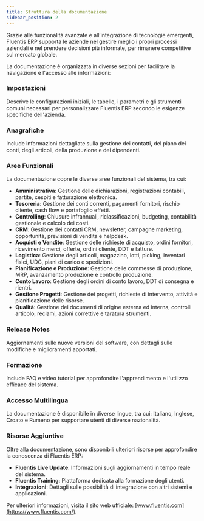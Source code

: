 ```yaml
---
title: Struttura della documentazione
sidebar_position: 2
---
```


Grazie alle funzionalità avanzate e all’integrazione di tecnologie emergenti, Fluentis ERP supporta le aziende nel gestire meglio i propri processi aziendali e nel prendere decisioni più informate, per rimanere competitive sul mercato globale.

La documentazione è organizzata in diverse sezioni per facilitare la navigazione e l'accesso alle informazioni:

### Impostazioni

Descrive le configurazioni iniziali, le tabelle, i parametri e gli strumenti comuni necessari per personalizzare Fluentis ERP secondo le esigenze specifiche dell'azienda.

### Anagrafiche
Include informazioni dettagliate sulla gestione dei contatti, del piano dei conti, degli articoli, della produzione e dei dipendenti.

### Aree Funzionali

La documentazione copre le diverse aree funzionali del sistema, tra cui:

- **Amministrativa**: Gestione delle dichiarazioni, registrazioni contabili, partite, cespiti e fatturazione elettronica.
- **Tesoreria**: Gestione dei conti correnti, pagamenti fornitori, rischio cliente, cash flow e portafoglio effetti.
- **Controlling**: Chiusure infrannuali, riclassificazioni, budgeting, contabilità gestionale e calcolo dei costi.
- **CRM**: Gestione dei contatti CRM, newsletter, campagne marketing, opportunità, previsioni di vendita e helpdesk.
- **Acquisti e Vendite**: Gestione delle richieste di acquisto, ordini fornitori, ricevimento merci, offerte, ordini cliente, DDT e fatture.
- **Logistica**: Gestione degli articoli, magazzino, lotti, picking, inventari fisici, UDC, piani di carico e spedizioni.
- **Pianificazione e Produzione**: Gestione delle commesse di produzione, MRP, avanzamento produzione e controllo produzione.
- **Conto Lavoro**: Gestione degli ordini di conto lavoro, DDT di consegna e rientri.
- **Gestione Progetti**: Gestione dei progetti, richieste di intervento, attività e pianificazione delle risorse.
- **Qualità**: Gestione dei documenti di origine esterna ed interna, controlli articolo, reclami, azioni correttive e taratura strumenti.

### Release Notes

Aggiornamenti sulle nuove versioni del software, con dettagli sulle modifiche e miglioramenti apportati.

### Formazione

Include FAQ e video tutorial per approfondire l'apprendimento e l'utilizzo efficace del sistema.

### Accesso Multilingua

La documentazione è disponibile in diverse lingue, tra cui: Italiano, Inglese, Croato e Rumeno per supportare utenti di diverse nazionalità.

### Risorse Aggiuntive

Oltre alla documentazione, sono disponibili ulteriori risorse per approfondire la conoscenza di Fluentis ERP:

- **Fluentis Live Update**: Informazioni sugli aggiornamenti in tempo reale del sistema.
- **Fluentis Training**: Piattaforma dedicata alla formazione degli utenti.
- **Integrazioni**: Dettagli sulle possibilità di integrazione con altri sistemi e applicazioni.

Per ulteriori informazioni, visita il sito web ufficiale: [www.fluentis.com](https://www.fluentis.com/).